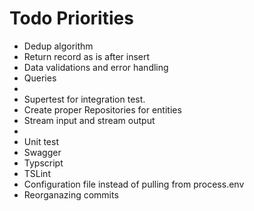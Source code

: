 # Todo Priorities
* Dedup algorithm
* Return record as is after insert
* Data validations and error handling
* Queries
*
* Supertest for integration test.
* Create proper Repositories for entities
* Stream input and stream output
*
* Unit test
* Swagger
* Typscript
* TSLint
* Configuration file instead of pulling from process.env
* Reorganazing commits
